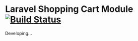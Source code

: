 # Laravel Shopping Cart Module [![Build Status](https://travis-ci.org/php-soft/laravel-shopping-cart.svg)](https://travis-ci.org/php-soft/laravel-shopping-cart)

Developing...
